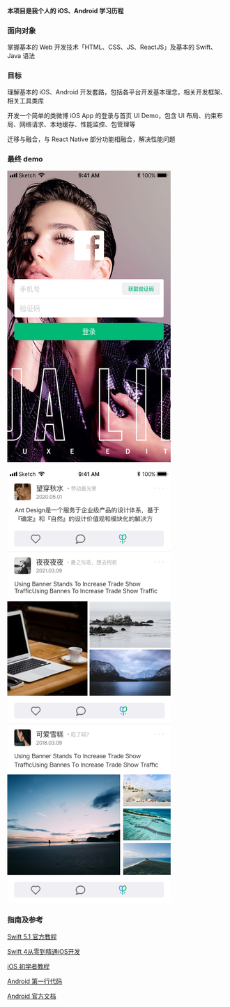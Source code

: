 
#### 本项目是我个人的 iOS、Android 学习历程





### 面向对象

掌握基本的 Web 开发技术「HTML、CSS、JS、ReactJS」及基本的 Swift、Java 语法

### 目标

理解基本的 iOS、Android 开发套路，包括各平台开发基本理念，相关开发框架、相关工具类库

开发一个简单的类微博 iOS App 的登录与首页 UI Demo，包含 UI 布局、约束布局、网络请求、本地缓存、性能监控、包管理等

迁移与融合，与 React Native 部分功能相融合，解决性能问题


### 最终 demo


![登录页面](./imgs/Login.png)

![首页](./imgs/Home.png)




### 指南及参考


[Swift 5.1 官方教程](https://docs.swift.org/swift-book/GuidedTour/GuidedTour.html)

[Swift 4从零到精通iOS开发](https://www.amazon.cn/dp/B07SYY4K9B)

[iOS 初学者教程](https://www.appcoda.com/learnswift)

[Android 第一行代码](https://www.amazon.cn/dp/B072FCNT11/)

[Android 官方文档](https://developer.android.com/)
